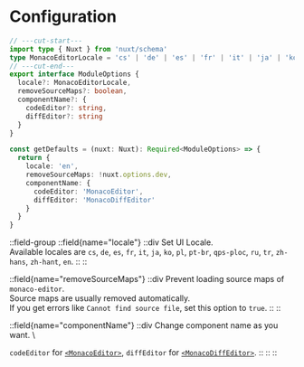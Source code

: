 # Configuration
```ts twoslash
// ---cut-start---
import type { Nuxt } from 'nuxt/schema'
type MonacoEditorLocale = 'cs' | 'de' | 'es' | 'fr' | 'it' | 'ja' | 'ko' | 'pl' | 'pt-br' | 'qps-ploc' | 'ru' | 'tr' | 'zh-hans' | 'zh-hant' | 'en'
// ---cut-end---
export interface ModuleOptions {
  locale?: MonacoEditorLocale,
  removeSourceMaps?: boolean,
  componentName?: {
    codeEditor?: string,
    diffEditor?: string
  }
}

const getDefaults = (nuxt: Nuxt): Required<ModuleOptions> => {
  return {
    locale: 'en',
    removeSourceMaps: !nuxt.options.dev,
    componentName: {
      codeEditor: 'MonacoEditor',
      diffEditor: 'MonacoDiffEditor'
    }
  }
}
```

::field-group
  ::field{name="locale"}
  ::div
  Set UI Locale. \
  Available locales are `cs`, `de`, `es`,  `fr`, `it`, `ja`, `ko`, `pl`, `pt-br`, `qps-ploc`, `ru`, `tr`, `zh-hans`, `zh-hant`, `en`.
  ::
  ::

  ::field{name="removeSourceMaps"}
  ::div
  Prevent loading source maps of `monaco-editor`. \
  Source maps are usually removed automatically. \
  If you get errors like `Cannot find source file`, set this option to `true`.
  ::
  ::

  ::field{name="componentName"}
  ::div
  Change component name as you want. \

  `codeEditor` for [`<MonacoEditor>`](../references/monaco-editor), `diffEditor` for [`<MonacoDiffEditor>`](../references/monaco-diff-editor).
  ::
  ::
::
